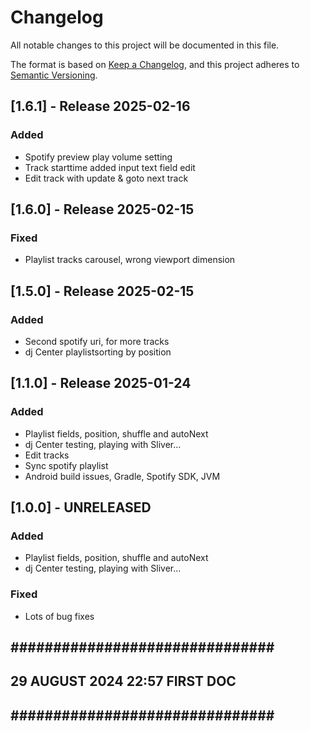 # Changelog

All notable changes to this project will be documented in this file.

The format is based on [Keep a Changelog](https://keepachangelog.com/en/1.0.0/),
and this project adheres to [Semantic Versioning](https://semver.org/spec/v2.0.0.html).

## [1.6.1] - Release 2025-02-16

### Added
- Spotify preview play volume setting
- Track starttime added input text field edit
- Edit track with update & goto next track

## [1.6.0] - Release 2025-02-15

### Fixed
- Playlist tracks carousel, wrong viewport dimension

## [1.5.0] - Release 2025-02-15

### Added
- Second spotify uri, for more tracks
- dj Center playlistsorting by position


## [1.1.0] - Release 2025-01-24

### Added
- Playlist fields, position, shuffle and autoNext
- dj Center testing, playing with Sliver...
- Edit tracks
- Sync spotify playlist
- Android build issues, Gradle, Spotify SDK, JVM

## [1.0.0] - UNRELEASED

### Added
- Playlist fields, position, shuffle and autoNext 
- dj Center testing, playing with Sliver... 

### Fixed
- Lots of bug fixes

## ############################### ##
## 29 AUGUST 2024 22:57 FIRST DOC  ##
## ############################### ##
